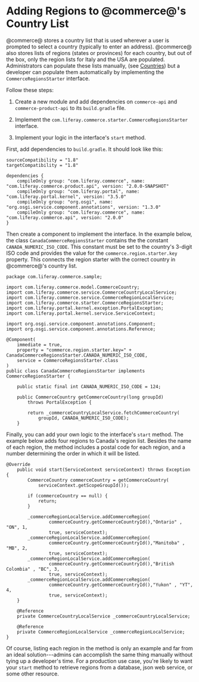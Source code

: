 # Adding Regions to @commerce@'s Country List

@commerce@ stores a country list that is used wherever a user is prompted to
select a country (typically to enter an address). @commerce@ also stores lists of
regions (states or provinces) for each country, but out of the box, only the
region lists for Italy and the USA are populated. Administrators can populate
these lists manually, (see
[Countries](web/emporio/documentation/-/knowledge_base/1-0/countries))
but a developer can populate them automatically by implementing the
`CommerceRegionsStarter` interface.

Follow these steps:

1.  Create a new module and add dependencies on `commerce-api` and
   `commerce-product-api` to its `build.gradle` file.

2.  Implement the `com.liferay.commerce.starter.CommerceRegionsStarter` interface.

3.  Implement your logic in the interface's `start` method.

First, add dependencies to `build.gradle`. It should look like this:

    sourceCompatibility = "1.8"
    targetCompatibility = "1.8"

    dependencies {
        compileOnly group: "com.liferay.commerce", name: "com.liferay.commerce.product.api", version: "2.0.0-SNAPSHOT"
        compileOnly group: "com.liferay.portal", name: "com.liferay.portal.kernel", version: "3.5.0"
        compileOnly group: "org.osgi", name: "org.osgi.service.component.annotations", version: "1.3.0"
        compileOnly group: "com.liferay.commerce", name: "com.liferay.commerce.api", version: "2.0.0"
    }

Then create a component to implement the interface. In
the example below, the class `CanadaCommerceRegionsStarter` contains the the
constant `CANADA_NUMERIC_ISO_CODE`. This constant must be set to the country's
3-digit ISO code and provides the value for the `commerce.region.starter.key`
property. This connects the region starter with the correct country in
@commerce@'s country list.


    package com.liferay.commerce.sample;

    import com.liferay.commerce.model.CommerceCountry;
    import com.liferay.commerce.service.CommerceCountryLocalService;
    import com.liferay.commerce.service.CommerceRegionLocalService;
    import com.liferay.commerce.starter.CommerceRegionsStarter;
    import com.liferay.portal.kernel.exception.PortalException;
    import com.liferay.portal.kernel.service.ServiceContext;

    import org.osgi.service.component.annotations.Component;
    import org.osgi.service.component.annotations.Reference;

    @Component(
        immediate = true,
        property = "commerce.region.starter.key=" + CanadaCommerceRegionsStarter.CANADA_NUMERIC_ISO_CODE,
        service = CommerceRegionsStarter.class
    )
    public class CanadaCommerceRegionsStarter implements CommerceRegionsStarter {

        public static final int CANADA_NUMERIC_ISO_CODE = 124;

        public CommerceCountry getCommerceCountry(long groupId)
            throws PortalException {

            return _commerceCountryLocalService.fetchCommerceCountry(
                groupId, CANADA_NUMERIC_ISO_CODE);
        }

Finally, you can add your own logic to the interface's `start` method. The
example below adds four regions to Canada's region list. Besides the name of each
region, the method includes a postal code for each region, and a number
determining the order in which it will be listed.

    @Override
        public void start(ServiceContext serviceContext) throws Exception {
            CommerceCountry commerceCountry = getCommerceCountry(
                serviceContext.getScopeGroupId());

            if (commerceCountry == null) {
                return;
            }

            _commerceRegionLocalService.addCommerceRegion(
                    commerceCountry.getCommerceCountryId(),"Ontario" , "ON", 1,
                    true, serviceContext);
            _commerceRegionLocalService.addCommerceRegion(
                    commerceCountry.getCommerceCountryId(),"Manitoba" , "MB", 2,
                    true, serviceContext);
            _commerceRegionLocalService.addCommerceRegion(
                    commerceCountry.getCommerceCountryId(),"British Colombia" , "BC", 3,
                    true, serviceContext);
            _commerceRegionLocalService.addCommerceRegion(
                    commerceCountry.getCommerceCountryId(),"Yukon" , "YT", 4,
                    true, serviceContext);
        }

        @Reference
        private CommerceCountryLocalService _commerceCountryLocalService;

        @Reference
        private CommerceRegionLocalService _commerceRegionLocalService;
    }

Of course, listing each region in the method is only an example and far from an
ideal solution---admins can accomplish the same thing manually without tying up
a developer's time. For a production use case, you're likely to want your
`start` method to retrieve regions from a database, json web service, or some
other resource.
